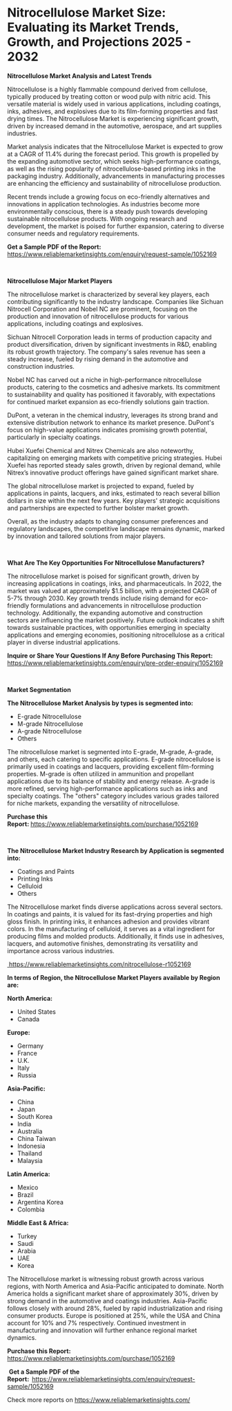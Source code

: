 <p><h1>Nitrocellulose Market Size: Evaluating its Market Trends, Growth, and Projections 2025 - 2032</h1></p><p><strong>Nitrocellulose Market Analysis and Latest Trends</strong></p>
<p><p>Nitrocellulose is a highly flammable compound derived from cellulose, typically produced by treating cotton or wood pulp with nitric acid. This versatile material is widely used in various applications, including coatings, inks, adhesives, and explosives due to its film-forming properties and fast drying times. The Nitrocellulose Market is experiencing significant growth, driven by increased demand in the automotive, aerospace, and art supplies industries.</p><p>Market analysis indicates that the Nitrocellulose Market is expected to grow at a CAGR of 11.4% during the forecast period. This growth is propelled by the expanding automotive sector, which seeks high-performance coatings, as well as the rising popularity of nitrocellulose-based printing inks in the packaging industry. Additionally, advancements in manufacturing processes are enhancing the efficiency and sustainability of nitrocellulose production.</p><p>Recent trends include a growing focus on eco-friendly alternatives and innovations in application technologies. As industries become more environmentally conscious, there is a steady push towards developing sustainable nitrocellulose products. With ongoing research and development, the market is poised for further expansion, catering to diverse consumer needs and regulatory requirements.</p></p>
<p><strong>Get a Sample PDF of the Report:&nbsp;</strong> <a href="https://www.reliablemarketinsights.com/enquiry/request-sample/1052169?utm_campaign=2564&utm_medium=2&utm_source=Github&utm_content=ia&utm_term=02042025&utm_id=nitrocellulose">https://www.reliablemarketinsights.com/enquiry/request-sample/1052169</a></p>
<p>&nbsp;</p>
<p><strong>Nitrocellulose Major Market Players</strong></p>
<p><p>The nitrocellulose market is characterized by several key players, each contributing significantly to the industry landscape. Companies like Sichuan Nitrocell Corporation and Nobel NC are prominent, focusing on the production and innovation of nitrocellulose products for various applications, including coatings and explosives.</p><p>Sichuan Nitrocell Corporation leads in terms of production capacity and product diversification, driven by significant investments in R&D, enabling its robust growth trajectory. The company's sales revenue has seen a steady increase, fueled by rising demand in the automotive and construction industries.</p><p>Nobel NC has carved out a niche in high-performance nitrocellulose products, catering to the cosmetics and adhesive markets. Its commitment to sustainability and quality has positioned it favorably, with expectations for continued market expansion as eco-friendly solutions gain traction.</p><p>DuPont, a veteran in the chemical industry, leverages its strong brand and extensive distribution network to enhance its market presence. DuPont's focus on high-value applications indicates promising growth potential, particularly in specialty coatings.</p><p>Hubei Xuefei Chemical and Nitrex Chemicals are also noteworthy, capitalizing on emerging markets with competitive pricing strategies. Hubei Xuefei has reported steady sales growth, driven by regional demand, while Nitrex’s innovative product offerings have gained significant market share.</p><p>The global nitrocellulose market is projected to expand, fueled by applications in paints, lacquers, and inks, estimated to reach several billion dollars in size within the next few years. Key players' strategic acquisitions and partnerships are expected to further bolster market growth.</p><p>Overall, as the industry adapts to changing consumer preferences and regulatory landscapes, the competitive landscape remains dynamic, marked by innovation and tailored solutions from major players.</p></p>
<p>&nbsp;</p>
<p><strong>What Are The Key Opportunities For Nitrocellulose Manufacturers?</strong></p>
<p><p>The nitrocellulose market is poised for significant growth, driven by increasing applications in coatings, inks, and pharmaceuticals. In 2022, the market was valued at approximately $1.5 billion, with a projected CAGR of 5-7% through 2030. Key growth trends include rising demand for eco-friendly formulations and advancements in nitrocellulose production technology. Additionally, the expanding automotive and construction sectors are influencing the market positively. Future outlook indicates a shift towards sustainable practices, with opportunities emerging in specialty applications and emerging economies, positioning nitrocellulose as a critical player in diverse industrial applications.</p></p>
<p><strong>Inquire or Share Your Questions If Any Before Purchasing This Report:</strong> <a href="https://www.reliablemarketinsights.com/enquiry/pre-order-enquiry/1052169?utm_campaign=2564&utm_medium=2&utm_source=Github&utm_content=ia&utm_term=02042025&utm_id=nitrocellulose">https://www.reliablemarketinsights.com/enquiry/pre-order-enquiry/1052169</a></p>
<p>&nbsp;</p>
<p><strong>Market Segmentation</strong></p>
<p><strong>The Nitrocellulose Market Analysis by types is segmented into:</strong></p>
<p><ul><li>E-grade Nitrocellulose</li><li>M-grade Nitrocellulose</li><li>A-grade Nitrocellulose</li><li>Others</li></ul></p>
<p><p>The nitrocellulose market is segmented into E-grade, M-grade, A-grade, and others, each catering to specific applications. E-grade nitrocellulose is primarily used in coatings and lacquers, providing excellent film-forming properties. M-grade is often utilized in ammunition and propellant applications due to its balance of stability and energy release. A-grade is more refined, serving high-performance applications such as inks and specialty coatings. The "others" category includes various grades tailored for niche markets, expanding the versatility of nitrocellulose.</p></p>
<p><strong>Purchase this Report:&nbsp;</strong><a href="https://www.reliablemarketinsights.com/purchase/1052169?utm_campaign=2564&utm_medium=2&utm_source=Github&utm_content=ia&utm_term=02042025&utm_id=nitrocellulose">https://www.reliablemarketinsights.com/purchase/1052169</a></p>
<p>&nbsp;</p>
<p><strong>The Nitrocellulose Market Industry Research by Application is segmented into:</strong></p>
<p><ul><li>Coatings and Paints</li><li>Printing Inks</li><li>Celluloid</li><li>Others</li></ul></p>
<p><p>The Nitrocellulose market finds diverse applications across several sectors. In coatings and paints, it is valued for its fast-drying properties and high gloss finish. In printing inks, it enhances adhesion and provides vibrant colors. In the manufacturing of celluloid, it serves as a vital ingredient for producing films and molded products. Additionally, it finds use in adhesives, lacquers, and automotive finishes, demonstrating its versatility and importance across various industries.</p></p>
<p><a href="https://www.reliablemarketinsights.com/nitrocellulose-r1052169?utm_campaign=2564&utm_medium=2&utm_source=Github&utm_content=ia&utm_term=02042025&utm_id=nitrocellulose">&nbsp;https://www.reliablemarketinsights.com/nitrocellulose-r1052169</a></p>
<p><strong>In terms of Region, the Nitrocellulose Market Players available by Region are:</strong></p>
<p>
    <p> <strong> North America: </strong>
        <ul>
            <li>United States</li>
            <li>Canada</li>
        </ul>
        </p> 
    <p> <strong> Europe: </strong>
        <ul>
            <li>Germany</li>
            <li>France</li>
            <li>U.K.</li>
            <li>Italy</li>
            <li>Russia</li>
        </ul>
        </p> 
    <p> <strong> Asia-Pacific: </strong>
        <ul>
            <li>China</li>
            <li>Japan</li>
            <li>South Korea</li>
            <li>India</li>
            <li>Australia</li>
            <li>China Taiwan</li>
            <li>Indonesia</li>
            <li>Thailand</li>
            <li>Malaysia</li>
        </ul>
        </p> 
    <p> <strong> Latin America: </strong>
        <ul>
            <li>Mexico</li>
            <li>Brazil</li>
            <li>Argentina Korea</li>
            <li>Colombia</li>
        </ul>
        </p> 
    <p> <strong> Middle East & Africa: </strong>
        <ul>
            <li>Turkey</li>
            <li>Saudi</li>
            <li>Arabia</li>
            <li>UAE</li>
            <li>Korea</li>
        </ul>
    </p>
    </p>
<p><p>The Nitrocellulose market is witnessing robust growth across various regions, with North America and Asia-Pacific anticipated to dominate. North America holds a significant market share of approximately 30%, driven by strong demand in the automotive and coatings industries. Asia-Pacific follows closely with around 28%, fueled by rapid industrialization and rising consumer products. Europe is positioned at 25%, while the USA and China account for 10% and 7% respectively. Continued investment in manufacturing and innovation will further enhance regional market dynamics.</p></p>
<p><strong>Purchase this Report: </strong><a href="https://www.reliablemarketinsights.com/purchase/1052169?utm_campaign=2564&utm_medium=2&utm_source=Github&utm_content=ia&utm_term=02042025&utm_id=nitrocellulose">https://www.reliablemarketinsights.com/purchase/1052169</a></p>
<p>&nbsp;<strong>Get a Sample PDF of the Report:&nbsp;&nbsp;</strong><a href="https://www.reliablemarketinsights.com/enquiry/request-sample/1052169?utm_campaign=2564&utm_medium=2&utm_source=Github&utm_content=ia&utm_term=02042025&utm_id=nitrocellulose">https://www.reliablemarketinsights.com/enquiry/request-sample/1052169</a></p>
<p><strong></strong></p>
<p>Check more reports on <a href="https://www.reliablemarketinsights.com/?utm_campaign=2564&utm_medium=2&utm_source=Github&utm_content=ia&utm_term=02042025&utm_id=nitrocellulose">https://www.reliablemarketinsights.com/</a></p>